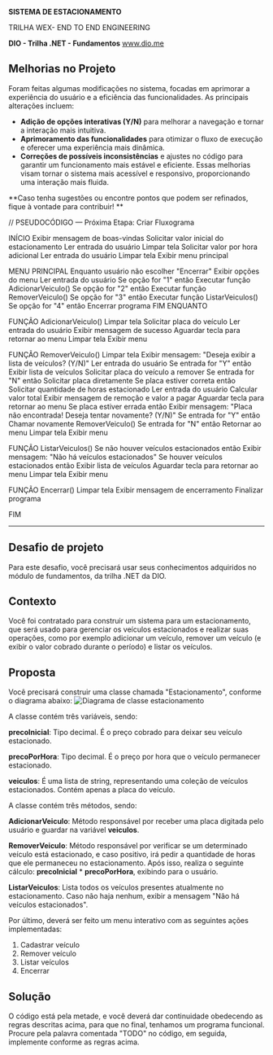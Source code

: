 **SISTEMA DE ESTACIONAMENTO**

TRILHA WEX- END TO END ENGINEERING

**DIO - Trilha .NET - Fundamentos**
www.dio.me

## Melhorias no Projeto
Foram feitas algumas modificações no sistema, focadas em aprimorar a experiência do usuário e a eficiência das funcionalidades. As principais alterações incluem:
- **Adição de opções interativas (Y/N)** para melhorar a navegação e tornar a interação mais intuitiva.
- **Aprimoramento das funcionalidades** para otimizar o fluxo de execução e oferecer uma experiência mais dinâmica.
- **Correções de possíveis inconsistências** e ajustes no código para garantir um funcionamento mais estável e eficiente.
Essas melhorias visam tornar o sistema mais acessível e responsivo, proporcionando uma interação mais fluida. 

**Caso tenha sugestões ou encontre pontos que podem ser refinados, fique à vontade para contribuir! **

// PSEUDOCÓDIGO — Próxima Etapa: Criar Fluxograma

INÍCIO
    Exibir mensagem de boas-vindas
    Solicitar valor inicial do estacionamento
    Ler entrada do usuário
    Limpar tela
    Solicitar valor por hora adicional
    Ler entrada do usuário
    Limpar tela
    Exibir menu principal

MENU PRINCIPAL
    Enquanto usuário não escolher "Encerrar"
        Exibir opções do menu
        Ler entrada do usuário
        Se opção for "1" então
            Executar função AdicionarVeiculo()
        Se opção for "2" então
            Executar função RemoverVeiculo()
        Se opção for "3" então
            Executar função ListarVeiculos()
        Se opção for "4" então
            Encerrar programa
    FIM ENQUANTO

FUNÇÃO AdicionarVeiculo()
    Limpar tela
    Solicitar placa do veículo
    Ler entrada do usuário
    Exibir mensagem de sucesso
    Aguardar tecla para retornar ao menu
    Limpar tela
    Exibir menu

FUNÇÃO RemoverVeiculo()
    Limpar tela
    Exibir mensagem: "Deseja exibir a lista de veículos? (Y/N)"
    Ler entrada do usuário
    Se entrada for "Y" então
        Exibir lista de veículos
        Solicitar placa do veículo a remover
    Se entrada for "N" então
        Solicitar placa diretamente
    Se placa estiver correta então
        Solicitar quantidade de horas estacionado
        Ler entrada do usuário
        Calcular valor total
        Exibir mensagem de remoção e valor a pagar
        Aguardar tecla para retornar ao menu
    Se placa estiver errada então
        Exibir mensagem: "Placa não encontrada! Deseja tentar novamente? (Y/N)"
        Se entrada for "Y" então
            Chamar novamente RemoverVeiculo()
        Se entrada for "N" então
            Retornar ao menu
    Limpar tela
    Exibir menu

FUNÇÃO ListarVeiculos()
    Se não houver veículos estacionados então
        Exibir mensagem: "Não há veículos estacionados"
    Se houver veículos estacionados então
        Exibir lista de veículos
    Aguardar tecla para retornar ao menu
    Limpar tela
    Exibir menu

FUNÇÃO Encerrar()
    Limpar tela
    Exibir mensagem de encerramento
    Finalizar programa

FIM
 
--------------------------------------------------------------------------------

## Desafio de projeto
Para este desafio, você precisará usar seus conhecimentos adquiridos no módulo de fundamentos, da trilha .NET da DIO.

## Contexto
Você foi contratado para construir um sistema para um estacionamento, que será usado para gerenciar os veículos estacionados e realizar suas operações, como por exemplo adicionar um veículo, remover um veículo (e exibir o valor cobrado durante o período) e listar os veículos.

## Proposta
Você precisará construir uma classe chamada "Estacionamento", conforme o diagrama abaixo:
![Diagrama de classe estacionamento](diagrama_classe_estacionamento.png)

A classe contém três variáveis, sendo:

**precoInicial**: Tipo decimal. É o preço cobrado para deixar seu veículo estacionado.

**precoPorHora**: Tipo decimal. É o preço por hora que o veículo permanecer estacionado.

**veiculos**: É uma lista de string, representando uma coleção de veículos estacionados. Contém apenas a placa do veículo.

A classe contém três métodos, sendo:

**AdicionarVeiculo**: Método responsável por receber uma placa digitada pelo usuário e guardar na variável **veiculos**.

**RemoverVeiculo**: Método responsável por verificar se um determinado veículo está estacionado, e caso positivo, irá pedir a quantidade de horas que ele permaneceu no estacionamento. Após isso, realiza o seguinte cálculo: **precoInicial** * **precoPorHora**, exibindo para o usuário.

**ListarVeiculos**: Lista todos os veículos presentes atualmente no estacionamento. Caso não haja nenhum, exibir a mensagem "Não há veículos estacionados".

Por último, deverá ser feito um menu interativo com as seguintes ações implementadas:
1. Cadastrar veículo
2. Remover veículo
3. Listar veículos
4. Encerrar


## Solução
O código está pela metade, e você deverá dar continuidade obedecendo as regras descritas acima, para que no final, tenhamos um programa funcional. Procure pela palavra comentada "TODO" no código, em seguida, implemente conforme as regras acima.
